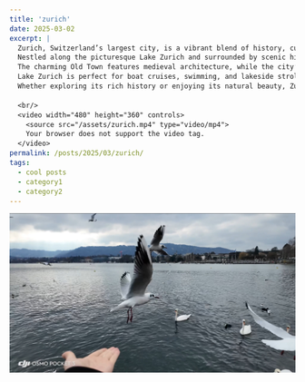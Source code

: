 ```yaml
---
title: 'zurich'
date: 2025-03-02
excerpt: |
  Zurich, Switzerland’s largest city, is a vibrant blend of history, culture, and modern innovation.
  Nestled along the picturesque Lake Zurich and surrounded by scenic hills, it offers stunning views and endless outdoor activities.
  The charming Old Town features medieval architecture, while the city’s museums, arts scene, and lively nightlife make it a cultural hub.
  Lake Zurich is perfect for boat cruises, swimming, and lakeside strolls, adding to the city's unique charm.
  Whether exploring its rich history or enjoying its natural beauty, Zurich is a must-visit destination.

  <br/> 
  <video width="480" height="360" controls>
    <source src="/assets/zurich.mp4" type="video/mp4">
    Your browser does not support the video tag.
  </video>
permalink: /posts/2025/03/zurich/
tags:
  - cool posts
  - category1
  - category2
---
```

<img src='/images/zurich.png' alt="Zurich">
